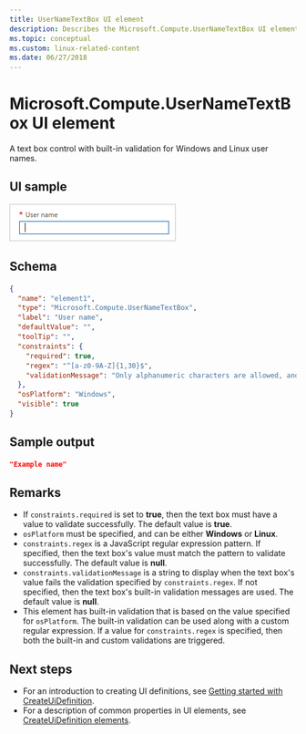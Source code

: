 ```yaml
---
title: UserNameTextBox UI element
description: Describes the Microsoft.Compute.UserNameTextBox UI element for Azure portal. Enables users to provide Windows or Linux user names.
ms.topic: conceptual
ms.custom: linux-related-content
ms.date: 06/27/2018
---
```


# Microsoft.Compute.UserNameTextBox UI element

A text box control with built-in validation for Windows and Linux user names.

## UI sample

![Microsoft.Compute.UserNameTextBox](./media/managed-application-elements/microsoft-compute-usernametextbox.png)

## Schema

```json
{
  "name": "element1",
  "type": "Microsoft.Compute.UserNameTextBox",
  "label": "User name",
  "defaultValue": "",
  "toolTip": "",
  "constraints": {
    "required": true,
    "regex": "^[a-z0-9A-Z]{1,30}$",
    "validationMessage": "Only alphanumeric characters are allowed, and the value must be 1-30 characters long."
  },
  "osPlatform": "Windows",
  "visible": true
}
```

## Sample output

```json
"Example name"
```

## Remarks

- If `constraints.required` is set to **true**, then the text box must have a value to validate successfully. The default value is **true**.
- `osPlatform` must be specified, and can be either **Windows** or **Linux**.
- `constraints.regex` is a JavaScript regular expression pattern. If specified, then the text box's value must match the pattern to validate successfully. The default value is **null**.
- `constraints.validationMessage` is a string to display when the text box's value fails the validation specified by `constraints.regex`. If not specified, then the text box's built-in validation messages are used. The default value is **null**.
- This element has built-in validation that is based on the value specified for `osPlatform`. The built-in validation can be used along with a custom regular expression. If a value for `constraints.regex` is specified, then both the built-in and custom validations are triggered.

## Next steps

* For an introduction to creating UI definitions, see [Getting started with CreateUiDefinition](create-uidefinition-overview.md).
* For a description of common properties in UI elements, see [CreateUiDefinition elements](create-uidefinition-elements.md).
